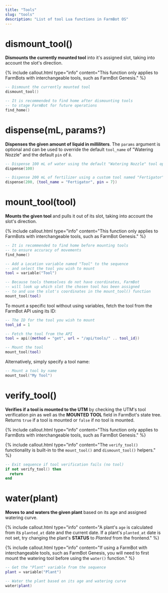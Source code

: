 ```yaml
---
title: "Tools"
slug: "tools"
description: "List of tool Lua functions in FarmBot OS"
---
```


# dismount_tool()

**Dismounts the currently mounted tool** into it's assigned slot, taking into account the slot's direction.

{%
include callout.html
type="info"
content="This function only applies to FarmBots with interchangeable tools, such as FarmBot Genesis."
%}

```lua
-- Dismount the currently mounted tool
dismount_tool()

-- It is recommended to find home after dismounting tools
-- to stage FarmBot for future operations
find_home()
```

# dispense(mL, params?)

**Dispenses the given amount of liquid in milliliters**. The `params` argument is optional and can be used to override the default `tool_name` of "Watering Nozzle" and the default `pin` of `8`.

```lua
-- Dispense 100 mL of water using the default "Watering Nozzle" tool operated by pin 8
dispense(100)
```

```lua
-- Dispense 200 mL of fertilizer using a custom tool named "Fertigator" operated by pin 7
dispense(200, {tool_name = "Fertigator", pin = 7})
```

# mount_tool(tool)

**Mounts the given tool** and pulls it out of its slot, taking into account the slot's direction.

{%
include callout.html
type="info"
content="This function only applies to FarmBots with interchangeable tools, such as FarmBot Genesis."
%}

```lua
-- It is recommended to find home before mounting tools
-- to ensure accuracy of movements
find_home()

-- Add a Location variable named "Tool" to the sequence
-- and select the tool you wish to mount
tool = variable("Tool")

-- Because tools themselves do not have coordinates, FarmBot
-- will look up which slot the chosen tool has been assigned
-- to and use the slot's coordinates in the mount_tool() function
mount_tool(tool)
```

To mount a specific tool without using variables, fetch the tool from the FarmBot API using its ID:

```lua
-- The ID for the tool you wish to mount
tool_id = 1

-- Fetch the tool from the API
tool = api({method = "get", url = "/api/tools/" .. tool_id})

-- Mount the tool
mount_tool(tool)
```

Alternatively, simply specify a tool name:

```lua
-- Mount a tool by name
mount_tool("My Tool")
```

# verify_tool()

**Verifies if a tool is mounted to the UTM** by checking the UTM's tool verification pin as well as the **MOUNTED TOOL** field in FarmBot's state tree. Returns `true` if a tool is mounted or `false` if no tool is mounted.

{%
include callout.html
type="info"
content="This function only applies to FarmBots with interchangeable tools, such as FarmBot Genesis."
%}

{%
include callout.html
type="info"
content="The `verify_tool()` functionality is built-in to the `mount_tool()` and `dismount_tool()` helpers."
%}

```lua
-- Exit sequence if tool verification fails (no tool)
if not verify_tool() then
  return
end
```

# water(plant)

**Moves to and waters the given plant** based on its age and assigned watering curve.

{%
include callout.html
type="info"
content="A plant's `age` is calculated from its `planted_at` date and the current date. If a plant's `planted_at` date is not set, try changing the plant's **STATUS** to _Planted_ from the frontend."
%}

{%
include callout.html
type="info"
content="If using a FarmBot with interchangeable tools, such as FarmBot Genesis, you will need to first mount the watering tool before using the `water()` function."
%}

```lua
-- Get the "Plant" variable from the sequence
plant = variable("Plant")

-- Water the plant based on its age and watering curve
water(plant)
```

